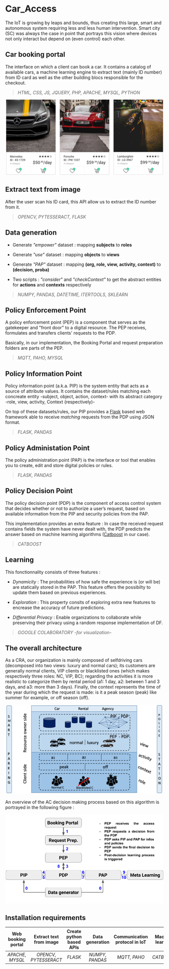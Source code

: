 # Car_Access

The IoT is growing by leaps and bounds, thus creating this large, smart and autonomous system requiring less and less human intervention. Smart city (SC) was always the case in point that portrays this vision where devices not only interact but depend on (even control) each other. 

## Car booking portal

The interface on which a client can book a car. It contains a catalog of available cars, a machine learning engine to extract text (mainly ID number) from ID card as well as the other building blocs responsible for the checkout.

> _HTML, CSS, JS, JQUERY, PHP, APACHE, MYSQL, PYTHON_

![Car booking portal](./images/portal.JPG)

## Extract text from image

After the user scan his ID card, this API allow us to extract the ID number from it.

> _OPENCV, PYTESSERACT, FLASK_

## Data generation

- Generate _"empower"_ dataset : mapping **subjects** to **roles**

- Generate _"use"_ dataset : mapping **objects** to **views**

- Generate _"PAP"_ dataset : mapping **(org, role, view, activity, context)** to **(decision, proba)**

- Two scripts : _"consider"_ and _"checkContext"_ to get the abstract entities for **actions** and **contexts** respectively 

> _NUMPY, PANDAS, DATETIME, ITERTOOLS, SKLEARN_

## Policy Enforcement Point

A policy enforcement point (PEP) is a component that serves as the gatekeeper and "front door" to a digital resource. The PEP receives, formulates and transfers clients' requests to the PDP.

Basically, in our implementation, the Booking Portal and request preparation folders are parts of the PEP.

> _MQTT, PAHO, MYSQL_

## Policy Information Point

Policy information point (a.k.a. PIP) is the system entity that acts as a source of attribute values. It contains the dataset/rules matching each concreate entity -subject, object, action, context- with its abstract category -role, view, activity, Context (respectively)-

On top of these datasets/rules, our PIP provides a [Flask](https://flask.palletsprojects.com) based web framework able to receive _matching_ requests from the PDP using JSON format.

> _FLASK, PANDAS_

## Policy Administation Point

The policy administration point (PAP) is the interface or tool that enables you to create, edit and store digital policies or rules.

> _FLASK, PANDAS_

## Policy Decision Point

The policy decision point (PDP) is the component of access control system that decides whether or not to authorize a user’s request, based on available information from the PIP and security policies from the PAP.

This implementation provides an extra feature : In case the received request contains fields the system have never dealt with, the PDP predicts the answer based on machine learning algorithms ([Catboost](https://catboost.ai/) in our case).

> _CATBOOST_

## Learning

This fonctionnality consists of three features : 

* _Dynamicity_ : The probabilities of how safe the experience is (or will be) are statically stored in the PAP. This feature offers the possibilty to update them based on previous experiences.

* _Exploration_ : This property consits of exploring extra new features to encrease the accuracy of future predictions.

* _Differential Privacy_ : Enable organizations to collaborate while preserving their privacy using a random response implementation of DF.

> _GOOGLE COLABORATORY -for visualization-_

## The overall architecture

As a CRA, our organization is mainly composed of selfdriving cars (decomposed into two views: luxury and normal cars); its customers are generally normal clients, VIP clients or blacklisted ones (which makes respectively three roles: NC, VIP, BC); regarding the activities it is more realistic to categorize them by rental period (a1: 1 day, a2: between 1 and 3 days, and a3: more than 3 days). Finally, the context represents the time of the year during which the request is made: is it a peak season (peak) like summer for example, or off season (off).

![The building blocks of the implementation](./images/architecture.PNG)

An overview of the AC decision making process based on this algorithm is portrayed in the following figure :  

![Decision making process](./images/request_flow.png)

## Installation requirements

| Web booking portal | Extract text from image | Create python based APIs | Data generation | Communication protocol in IoT | Machine learning |
|:-------:|:---:|:---:|:---:|:---:|:---:|
| _APACHE, MYSQL_ | _OPENCV, PYTESSERACT_ | _FLASK_ | _NUMPY, PANDAS_ | _MQTT, PAHO_ | _CATBOOST_ |
